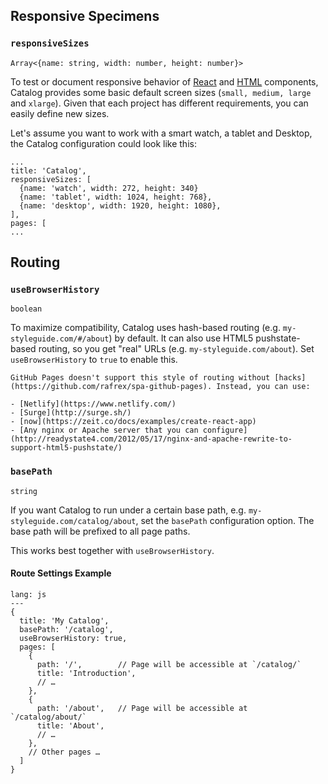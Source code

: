 ## Responsive Specimens

### `responsiveSizes`

`Array<{name: string, width: number, height: number}>`

To test or document responsive behavior of [React](/specimens/react#responsive-display) and [HTML](/specimens/html#responsive-display) components, Catalog provides some basic default screen sizes (`small, medium, large` and `xlarge`). Given that each project has different requirements, you can easily define new sizes.

Let's assume you want to work with a smart watch, a tablet and Desktop, the Catalog configuration could look like this:

```code
...
title: 'Catalog',
responsiveSizes: [
  {name: 'watch', width: 272, height: 340}
  {name: 'tablet', width: 1024, height: 768},
  {name: 'desktop', width: 1920, height: 1080},
],
pages: [
...
```

## Routing

### `useBrowserHistory`

`boolean`

To maximize compatibility, Catalog uses hash-based routing (e.g. `my-styleguide.com/#/about`) by default. It can also use HTML5 pushstate-based routing, so you get "real" URLs (e.g. `my-styleguide.com/about`). Set `useBrowserHistory` to `true` to enable this.

```hint
GitHub Pages doesn't support this style of routing without [hacks](https://github.com/rafrex/spa-github-pages). Instead, you can use:

- [Netlify](https://www.netlify.com/)
- [Surge](http://surge.sh/)
- [now](https://zeit.co/docs/examples/create-react-app)
- [Any nginx or Apache server that you can configure](http://readystate4.com/2012/05/17/nginx-and-apache-rewrite-to-support-html5-pushstate/)
```

### `basePath`

`string`

If you want Catalog to run under a certain base path, e.g. `my-styleguide.com/catalog/about`, set the `basePath` configuration option. The base path will be prefixed to all page paths.

This works best together with `useBrowserHistory`.

#### Route Settings Example

```code
lang: js
---
{
  title: 'My Catalog',
  basePath: '/catalog',
  useBrowserHistory: true,
  pages: [
    {
      path: '/',        // Page will be accessible at `/catalog/`
      title: 'Introduction',
      // …
    },
    {
      path: '/about',   // Page will be accessible at `/catalog/about/`
      title: 'About',
      // …
    },
    // Other pages …
  ]
}
```
